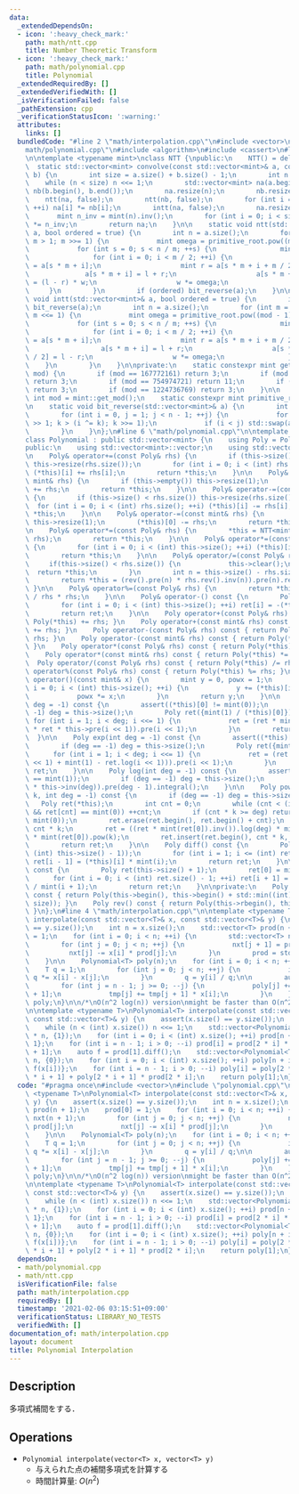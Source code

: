 ```yaml
---
data:
  _extendedDependsOn:
  - icon: ':heavy_check_mark:'
    path: math/ntt.cpp
    title: Number Theoretic Transform
  - icon: ':heavy_check_mark:'
    path: math/polynomial.cpp
    title: Polynomial
  _extendedRequiredBy: []
  _extendedVerifiedWith: []
  _isVerificationFailed: false
  _pathExtension: cpp
  _verificationStatusIcon: ':warning:'
  attributes:
    links: []
  bundledCode: "#line 2 \"math/interpolation.cpp\"\n#include <vector>\n#line 2 \"\
    math/polynomial.cpp\"\n#include <algorithm>\n#include <cassert>\n#line 3 \"math/ntt.cpp\"\
    \n\ntemplate <typename mint>\nclass NTT {\npublic:\n    NTT() = delete;\n\n  \
    \  static std::vector<mint> convolve(const std::vector<mint>& a, const std::vector<mint>&\
    \ b) {\n        int size = a.size() + b.size() - 1;\n        int n = 1;\n    \
    \    while (n < size) n <<= 1;\n        std::vector<mint> na(a.begin(), a.end()),\
    \ nb(b.begin(), b.end());\n        na.resize(n);\n        nb.resize(n);\n    \
    \    ntt(na, false);\n        ntt(nb, false);\n        for (int i = 0; i < n;\
    \ ++i) na[i] *= nb[i];\n        intt(na, false);\n        na.resize(size);\n \
    \       mint n_inv = mint(n).inv();\n        for (int i = 0; i < size; ++i) na[i]\
    \ *= n_inv;\n        return na;\n    }\n\n    static void ntt(std::vector<mint>&\
    \ a, bool ordered = true) {\n        int n = a.size();\n        for (int m = n;\
    \ m > 1; m >>= 1) {\n            mint omega = primitive_root.pow((mod - 1) / m);\n\
    \            for (int s = 0; s < n / m; ++s) {\n                mint w = 1;\n\
    \                for (int i = 0; i < m / 2; ++i) {\n                    mint l\
    \ = a[s * m + i];\n                    mint r = a[s * m + i + m / 2];\n      \
    \              a[s * m + i] = l + r;\n                    a[s * m + i + m / 2]\
    \ = (l - r) * w;\n                    w *= omega;\n                }\n       \
    \     }\n        }\n        if (ordered) bit_reverse(a);\n    }\n\n    static\
    \ void intt(std::vector<mint>& a, bool ordered = true) {\n        if (ordered)\
    \ bit_reverse(a);\n        int n = a.size();\n        for (int m = 2; m <= n;\
    \ m <<= 1) {\n            mint omega = primitive_root.pow((mod - 1) / m).inv();\n\
    \            for (int s = 0; s < n / m; ++s) {\n                mint w = 1;\n\
    \                for (int i = 0; i < m / 2; ++i) {\n                    mint l\
    \ = a[s * m + i];\n                    mint r = a[s * m + i + m / 2] * w;\n  \
    \                  a[s * m + i] = l + r;\n                    a[s * m + i + m\
    \ / 2] = l - r;\n                    w *= omega;\n                }\n        \
    \    }\n        }\n    }\n\nprivate:\n    static constexpr mint get_primitive_root(int\
    \ mod) {\n        if (mod == 167772161) return 3;\n        if (mod == 469762049)\
    \ return 3;\n        if (mod == 754974721) return 11;\n        if (mod == 998244353)\
    \ return 3;\n        if (mod == 1224736769) return 3;\n    }\n\n    static constexpr\
    \ int mod = mint::get_mod();\n    static constexpr mint primitive_root = get_primitive_root(mod);\n\
    \n    static void bit_reverse(std::vector<mint>& a) {\n        int n = a.size();\n\
    \        for (int i = 0, j = 1; j < n - 1; ++j) {\n            for (int k = n\
    \ >> 1; k > (i ^= k); k >>= 1);\n            if (i < j) std::swap(a[i], a[j]);\n\
    \        }\n    }\n};\n#line 6 \"math/polynomial.cpp\"\n\ntemplate <typename mint>\n\
    class Polynomial : public std::vector<mint> {\n    using Poly = Polynomial;\n\n\
    public:\n    using std::vector<mint>::vector;\n    using std::vector<mint>::operator=;\n\
    \n    Poly& operator+=(const Poly& rhs) {\n        if (this->size() < rhs.size())\
    \ this->resize(rhs.size());\n        for (int i = 0; i < (int) rhs.size(); ++i)\
    \ (*this)[i] += rhs[i];\n        return *this;\n    }\n\n    Poly& operator+=(const\
    \ mint& rhs) {\n        if (this->empty()) this->resize(1);\n        (*this)[0]\
    \ += rhs;\n        return *this;\n    }\n\n    Poly& operator-=(const Poly& rhs)\
    \ {\n        if (this->size() < rhs.size()) this->resize(rhs.size());\n      \
    \  for (int i = 0; i < (int) rhs.size(); ++i) (*this)[i] -= rhs[i];\n        return\
    \ *this;\n    }\n\n    Poly& operator-=(const mint& rhs) {\n        if (this->empty())\
    \ this->resize(1);\n        (*this)[0] -= rhs;\n        return *this;\n    }\n\
    \n    Poly& operator*=(const Poly& rhs) {\n        *this = NTT<mint>::convolve(*this,\
    \ rhs);\n        return *this;\n    }\n\n    Poly& operator*=(const mint& rhs)\
    \ {\n        for (int i = 0; i < (int) this->size(); ++i) (*this)[i] *= rhs;\n\
    \        return *this;\n    }\n\n    Poly& operator/=(const Poly& rhs) {\n   \
    \     if(this->size() < rhs.size()) {\n            this->clear();\n          \
    \  return *this;\n        }\n        int n = this->size() - rhs.size() + 1;\n\
    \        return *this = (rev().pre(n) * rhs.rev().inv(n)).pre(n).rev(n);\n   \
    \ }\n\n    Poly& operator%=(const Poly& rhs) {\n        return *this -= *this\
    \ / rhs * rhs;\n    }\n\n    Poly& operator-() const {\n        Poly ret(this->size());\n\
    \        for (int i = 0; i < (int) this->size(); ++i) ret[i] = -(*this)[i];\n\
    \        return ret;\n    }\n\n    Poly operator+(const Poly& rhs) const { return\
    \ Poly(*this) += rhs; }\n    Poly operator+(const mint& rhs) const { return Poly(*this)\
    \ += rhs; }\n    Poly operator-(const Poly& rhs) const { return Poly(*this) -=\
    \ rhs; }\n    Poly operator-(const mint& rhs) const { return Poly(*this) -= rhs;\
    \ }\n    Poly operator*(const Poly& rhs) const { return Poly(*this) *= rhs; }\n\
    \    Poly operator*(const mint& rhs) const { return Poly(*this) *= rhs; }\n  \
    \  Poly operator/(const Poly& rhs) const { return Poly(*this) /= rhs; }\n    Poly\
    \ operator%(const Poly& rhs) const { return Poly(*this) %= rhs; }\n\n    mint\
    \ operator()(const mint& x) {\n        mint y = 0, powx = 1;\n        for (int\
    \ i = 0; i < (int) this->size(); ++i) {\n            y += (*this)[i] * powx;\n\
    \            powx *= x;\n        }\n        return y;\n    }\n\n    Poly inv(int\
    \ deg = -1) const {\n        assert((*this)[0] != mint(0));\n        if (deg ==\
    \ -1) deg = this->size();\n        Poly ret({mint(1) / (*this)[0]});\n       \
    \ for (int i = 1; i < deg; i <<= 1) {\n            ret = (ret * mint(2) - ret\
    \ * ret * this->pre(i << 1)).pre(i << 1);\n        }\n        return ret;\n  \
    \  }\n\n    Poly exp(int deg = -1) const {\n        assert((*this)[0] == mint(0));\n\
    \        if (deg == -1) deg = this->size();\n        Poly ret({mint(1)});\n  \
    \      for (int i = 1; i < deg; i <<= 1) {\n            ret = (ret * (this->pre(i\
    \ << 1) + mint(1) - ret.log(i << 1))).pre(i << 1);\n        }\n        return\
    \ ret;\n    }\n\n    Poly log(int deg = -1) const {\n        assert((*this)[0]\
    \ == mint(1));\n        if (deg == -1) deg = this->size();\n        return (this->diff()\
    \ * this->inv(deg)).pre(deg - 1).integral();\n    }\n\n    Poly pow(long long\
    \ k, int deg = -1) const {\n        if (deg == -1) deg = this->size();\n     \
    \   Poly ret(*this);\n        int cnt = 0;\n        while (cnt < (int) ret.size()\
    \ && ret[cnt] == mint(0)) ++cnt;\n        if (cnt * k >= deg) return Poly(deg,\
    \ mint(0));\n        ret.erase(ret.begin(), ret.begin() + cnt);\n        deg -=\
    \ cnt * k;\n        ret = ((ret * mint(ret[0]).inv()).log(deg) * mint(k)).pre(deg).exp(deg)\
    \ * mint(ret[0]).pow(k);\n        ret.insert(ret.begin(), cnt * k, mint(0));\n\
    \        return ret;\n    }\n\n    Poly diff() const {\n        Poly ret(std::max(0,\
    \ (int) this->size() - 1));\n        for (int i = 1; i <= (int) ret.size(); ++i)\
    \ ret[i - 1] = (*this)[i] * mint(i);\n        return ret;\n    }\n\n    Poly integral()\
    \ const {\n        Poly ret(this->size() + 1);\n        ret[0] = mint(0);\n  \
    \      for (int i = 0; i < (int) ret.size() - 1; ++i) ret[i + 1] = (*this)[i]\
    \ / mint(i + 1);\n        return ret;\n    }\n\nprivate:\n    Poly pre(int size)\
    \ const { return Poly(this->begin(), this->begin() + std::min((int) this->size(),\
    \ size)); }\n    Poly rev() const { return Poly(this->rbegin(), this->rend());\
    \ }\n};\n#line 4 \"math/interpolation.cpp\"\n\ntemplate <typename T>\nPolynomial<T>\
    \ interpolate(const std::vector<T>& x, const std::vector<T>& y) {\n    assert(x.size()\
    \ == y.size());\n    int n = x.size();\n    std::vector<T> prod(n + 1);\n    prod[0]\
    \ = 1;\n    for (int i = 0; i < n; ++i) {\n        std::vector<T> nxt(n + 1);\n\
    \        for (int j = 0; j < n; ++j) {\n            nxt[j + 1] = prod[j];\n  \
    \          nxt[j] -= x[i] * prod[j];\n        }\n        prod = std::move(nxt);\n\
    \    }\n\n    Polynomial<T> poly(n);\n    for (int i = 0; i < n; ++i) {\n    \
    \    T q = 1;\n        for (int j = 0; j < n; ++j) {\n            if (i != j)\
    \ q *= x[i] - x[j];\n        }\n        q = y[i] / q;\n\n        auto tmp = prod;\n\
    \        for (int j = n - 1; j >= 0; --j) {\n            poly[j] += q * tmp[j\
    \ + 1];\n            tmp[j] += tmp[j + 1] * x[i];\n        }\n    }\n    return\
    \ poly;\n}\n\n/*\nO(n^2 log(n)) version\nmight be faster than O(n^2) algorithm\n\
    \n\ntemplate <typename T>\nPolynomial<T> interpolate(const std::vector<T>& x,\
    \ const std::vector<T>& y) {\n    assert(x.size() == y.size());\n    int n = 1;\n\
    \    while (n < (int) x.size()) n <<= 1;\n    std::vector<Polynomial<T>> prod(2\
    \ * n, {1});\n    for (int i = 0; i < (int) x.size(); ++i) prod[n + i] = {-x[i],\
    \ 1};\n    for (int i = n - 1; i > 0; --i) prod[i] = prod[2 * i] * prod[2 * i\
    \ + 1];\n    auto f = prod[1].diff();\n    std::vector<Polynomial<T>> poly(2 *\
    \ n, {0});\n    for (int i = 0; i < (int) x.size(); ++i) poly[n + i] = {y[i] /\
    \ f(x[i])};\n    for (int i = n - 1; i > 0; --i) poly[i] = poly[2 * i] * prod[2\
    \ * i + 1] + poly[2 * i + 1] * prod[2 * i];\n    return poly[1];\n}\n*/\n"
  code: "#pragma once\n#include <vector>\n#include \"polynomial.cpp\"\n\ntemplate\
    \ <typename T>\nPolynomial<T> interpolate(const std::vector<T>& x, const std::vector<T>&\
    \ y) {\n    assert(x.size() == y.size());\n    int n = x.size();\n    std::vector<T>\
    \ prod(n + 1);\n    prod[0] = 1;\n    for (int i = 0; i < n; ++i) {\n        std::vector<T>\
    \ nxt(n + 1);\n        for (int j = 0; j < n; ++j) {\n            nxt[j + 1] =\
    \ prod[j];\n            nxt[j] -= x[i] * prod[j];\n        }\n        prod = std::move(nxt);\n\
    \    }\n\n    Polynomial<T> poly(n);\n    for (int i = 0; i < n; ++i) {\n    \
    \    T q = 1;\n        for (int j = 0; j < n; ++j) {\n            if (i != j)\
    \ q *= x[i] - x[j];\n        }\n        q = y[i] / q;\n\n        auto tmp = prod;\n\
    \        for (int j = n - 1; j >= 0; --j) {\n            poly[j] += q * tmp[j\
    \ + 1];\n            tmp[j] += tmp[j + 1] * x[i];\n        }\n    }\n    return\
    \ poly;\n}\n\n/*\nO(n^2 log(n)) version\nmight be faster than O(n^2) algorithm\n\
    \n\ntemplate <typename T>\nPolynomial<T> interpolate(const std::vector<T>& x,\
    \ const std::vector<T>& y) {\n    assert(x.size() == y.size());\n    int n = 1;\n\
    \    while (n < (int) x.size()) n <<= 1;\n    std::vector<Polynomial<T>> prod(2\
    \ * n, {1});\n    for (int i = 0; i < (int) x.size(); ++i) prod[n + i] = {-x[i],\
    \ 1};\n    for (int i = n - 1; i > 0; --i) prod[i] = prod[2 * i] * prod[2 * i\
    \ + 1];\n    auto f = prod[1].diff();\n    std::vector<Polynomial<T>> poly(2 *\
    \ n, {0});\n    for (int i = 0; i < (int) x.size(); ++i) poly[n + i] = {y[i] /\
    \ f(x[i])};\n    for (int i = n - 1; i > 0; --i) poly[i] = poly[2 * i] * prod[2\
    \ * i + 1] + poly[2 * i + 1] * prod[2 * i];\n    return poly[1];\n}\n*/"
  dependsOn:
  - math/polynomial.cpp
  - math/ntt.cpp
  isVerificationFile: false
  path: math/interpolation.cpp
  requiredBy: []
  timestamp: '2021-02-06 03:15:51+09:00'
  verificationStatus: LIBRARY_NO_TESTS
  verifiedWith: []
documentation_of: math/interpolation.cpp
layout: document
title: Polynomial Interpolation
---
```


## Description

多項式補間をする．

## Operations

- `Polynomial interpolate(vector<T> x, vector<T> y)`
    - 与えられた点の補間多項式を計算する
    - 時間計算量: $O(n^2)$